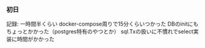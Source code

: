 ### 初日
記録: 一時間半くらい
docker-compose周りで15分くらいつかった
DBのinitにもちょっとかかった（postgres特有のやつとか）
sql.Txの扱いに不慣れでselect実装に時間がかかった